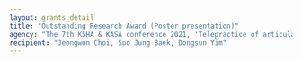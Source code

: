 ```yaml
---
layout: grants_detail
title: "Outstanding Research Award (Poster presentation)"
agency: "The 7th KSHA & KASA conference 2021, 'Telepractice of articulation disorders in linguistically diverse children'"
recipient: "Jeongwon Choi, Soo Jung Baek, Dongsun Yim"
---
```

